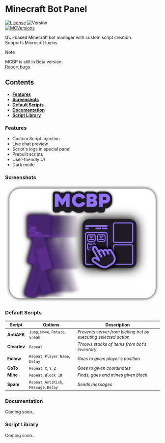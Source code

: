 # Minecraft Bot Panel

[![License](https://img.shields.io/badge/License-GPL%20v3.0-9171f8?&style=flat)](./LICENSE)
![Version](https://img.shields.io/badge/Version-Beta--v0.1.0-9171f8?&style=flat)  
[![MCVersions](https://img.shields.io/badge/MC_versions-1.8_➙_1.20.4-9171f8?&style=for-the-badge)](https://github.com/PrismarineJS/mineflayer)

GUI-based Minecraft bot manager with custom script creation.  
Supports Microsoft logins.

> [!NOTE]
> MCBP is still in Beta version.  
> [Report bugs](https://github.com/ancym0n/Minecraft-Bot-Panel/issues/new)

## Contents

- [**Features**](#features)
- [**Screenshots**](#screenshots)
- [**Default Scripts**](#default-scripts)
- [**Documentation**](#documentation)
- [**Script Library**](#script-library)

### Features

- Custom Script Injection
- Live chat preview
- Script's logs in special panel
- Prebuilt scripts
- User-friendly UI
- Dark mode

### Screenshots

![Banner](src/img/github/banner.png)

### Default Scripts

| Script       | Options                                  | Description                                                     |
| ------------ | ---------------------------------------- | --------------------------------------------------------------- |
| **AntiAFK**  | `Jump`, `Move`, `Rotate`, `Sneak`        | _Prevents server from kicking bot by executing selected action_ |
| **ClearInv** | `Repeat`                                 | _Throws stacks of items from bot's inventory_                   |
| **Follow**   | `Repeat`, `Player Name`, `Delay`         | _Goes to given player's position_                               |
| **GoTo**     | `Repeat`, `X`, `Y`, `Z`                  | _Goes to given coordinates_                                     |
| **Mine**     | `Repeat`, `Block ID`                     | _Finds, goes and mines given block_                             |
| **Spam**     | `Repeat`, `AntiKick`, `Message`, `Delay` | _Sends messages_                                                |

### Documentation

Coming soon...

### Script Library

Coming soon...
